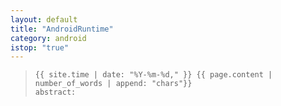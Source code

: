 ```yaml
---
layout: default
title: "AndroidRuntime"
category: android
istop: "true"
---
```

>     {{ site.time | date: "%Y-%m-%d," }} {{ page.content | number_of_words | append: "chars"}}
>     abstract: 